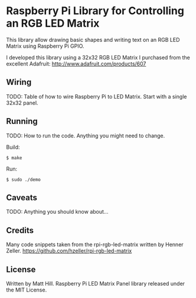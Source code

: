Raspberry Pi Library for Controlling an RGB LED Matrix
======================================================

This library allow drawing basic shapes and writing text on an RGB LED Matrix using Raspberry Pi GPIO.

I developed this library using a 32x32 RGB LED Matrix I purchased from the excellent Adafruit:
  http://www.adafruit.com/products/607


Wiring
------

TODO: Table of how to wire Raspberry Pi to LED Matrix. Start with a single 32x32 panel.


Running
-------

TODO: How to run the code. Anything you might need to change.

Build:

	$ make

Run:

	$ sudo ./demo


Caveats
-------

TODO: Anything you should know about...


Credits
-------

Many code snippets taken from the rpi-rgb-led-matrix written by Henner Zeller.
https://github.com/hzeller/rpi-rgb-led-matrix


License
-------

Written by Matt Hill. Raspberry Pi LED Matrix Panel library released under the MIT License.

